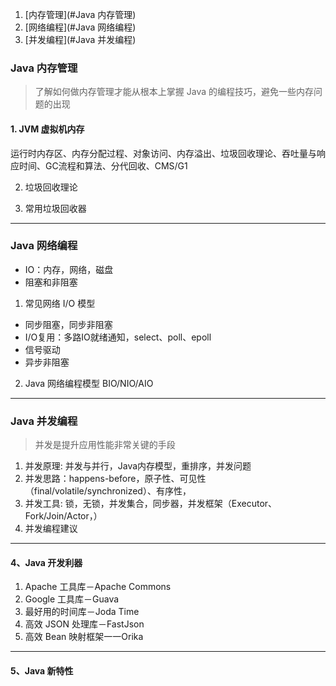 1. [内存管理](#Java 内存管理)
2. [网络编程](#Java 网络编程)
3. [并发编程](#Java 并发编程)

### Java 内存管理
> 了解如何做内存管理才能从根本上掌握 Java 的编程技巧，避免一些内存问题的出现

#### 1. JVM 虚拟机内存

运行时内存区、内存分配过程、对象访问、内存溢出、垃圾回收理论、吞吐量与响应时间、GC流程和算法、分代回收、CMS/G1

2. 垃圾回收理论

3. 常用垃圾回收器

---

### Java 网络编程

- IO：内存，网络，磁盘
- 阻塞和非阻塞

1. 常见网络 I/O 模型
- 同步阻塞，同步非阻塞
- I/O复用：多路IO就绪通知，select、poll、epoll
- 信号驱动
- 异步非阻塞

2. Java 网络编程模型
BIO/NIO/AIO

---
### Java 并发编程
> 并发是提升应用性能非常关键的手段

1. 并发原理: 并发与并行，Java内存模型，重排序，并发问题
2. 并发思路：happens-before，原子性、可见性（final/volatile/synchronized）、有序性，
3. 并发工具: 锁，无锁，并发集合，同步器，并发框架（Executor、Fork/Join/Actor，）
4. 并发编程建议

---
#### 4、Java 开发利器
1. Apache 工具库－Apache Commons
2. Google 工具库－Guava
3. 最好用的时间库－Joda Time
4. 高效 JSON 处理库－FastJson
5. 高效 Bean 映射框架一一Orika

---
#### 5、Java 新特性
